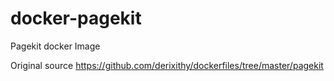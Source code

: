 # docker-pagekit
Pagekit docker Image

Original source https://github.com/derixithy/dockerfiles/tree/master/pagekit

